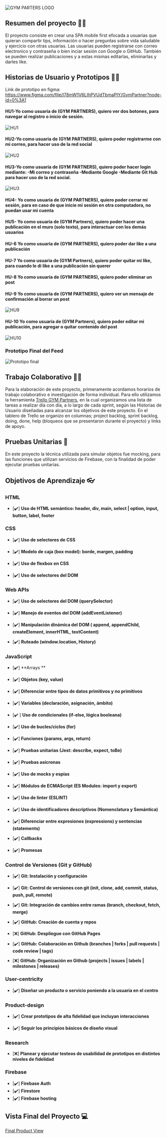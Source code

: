 
![GYM PARTERS LOGO](https://user-images.githubusercontent.com/64505620/194427186-88940883-3701-4a7b-809d-c9ecc01fae6d.png)

## Resumen del proyecto 👩‍💻
El proyecto consiste en crear una SPA mobile first efocada a usuarias que quieran compartir tips, información o hacer preguntas sobre vida saludable y ejercicio
con otras usuarias.
Las usuarias pueden registrarse con correo electronico y contraseña o bien inciar sesión con Google o GitHub. También se pueden realizar publicaciones y a estas mismas
editarlas, eliminarlas y darles like.

## Historias de Usuario y Prototipos ✍🏼
Link de prototipo en figma: https://www.figma.com/file/I78mW1V6LIhPVUdTbmaPIY/GymPartner?node-id=0%3A1
#### HU1-Yo como usuaria de (GYM PARTNERS), quiero ver dos botones, para navegar al registro o inicio de sesión.
![HU1](https://user-images.githubusercontent.com/64505620/194429397-04608b25-bd35-4485-96d1-cdcb0c4d55ec.png)
#### HU2-Yo como usuaria de (GYM PARTNERS), quiero poder registrarme con mi correo, para hacer uso de la red social
![HU2](https://user-images.githubusercontent.com/64505620/194429708-5809ec4f-c2e4-4b16-8a37-e9937c9551a5.png)
#### HU3-Yo como usuaria de (GYM PARTNERS), quiero poder hacer login mediante: -Mi correo y contraseña -Mediante Google -Mediante Git Hub para hacer uso de la red social.
![HU3](https://user-images.githubusercontent.com/64505620/194429911-7b088e8a-1f46-467e-84b4-cd89c45af8cf.png)
#### HU4- Yo como usuaria de (GYM PARTNERS), quiero poder cerrar mi sesión, para en caso de que inicie mi sesión en otra computadora, no puedan usar mi cuenta
#### HU5- Yo como usuaria de (GYM Partners), quiero poder hacer una publicación en el muro (solo texto), para interactuar con los demás usuarios
#### HU-6 Yo como usuaria de (GYM PARTNERS), quiero poder dar like a una publicación 
#### HU-7 Yo como usuaria de (GYM Partners), quiero poder quitar mi like, para cuando le di like a una publicación sin querer 
#### HU-8 Yo como usuaria de (GYM PARTNERS), quiero poder eliminar un post
#### HU-9 Yo como usuaria de (GYM PARTNERS), quiero ver un mensaje de confirmación al borrar un post
![HU9](https://user-images.githubusercontent.com/64505620/194432818-f2633871-cb32-4546-9e46-5e0d9cb7e4ee.png)
#### HU-10 Yo como usuaria de (GYM Partners), quiero poder editar mi publicación, para agregar o quitar contenido del post
![HU10](https://user-images.githubusercontent.com/64505620/194433041-5388b9e9-22ad-4d4e-87f7-9a136fe3511f.png)

### Prototipo Final del Feed
![Prototipo final](https://user-images.githubusercontent.com/64505620/194431604-ef722d85-beef-42f1-a75d-befaa20bc575.png)

## Trabajo Colaborativo 🤝🏼
Para la elaboración de este proyecto, primeramente acordamos horarios de trabajo colaborativo e investigación de forma individual. Para ello utilizamos la herramienta [Trello GYM Partners](https://trello.com/b/fYiRWxfA/project-3-red-social), en la cual organizamos una lista de tareas a realizar día con día, a lo largo de cada sprint, según las Historias de Usuario diseñadas para alcanzar los objetivos de este proyecto.
En el tablero de Trello se organizo en columnas; project backlog, sprint backlog, doing, done, help (bloqueos que se presentaron durante el proyecto) y links de apoyo.
## Pruebas Unitarias 🔎
En este proyecto la técnica utilizada para simular objetos fue mocking, para las funciones que utilizan servicios de Firebase, con la finalidad de poder ejecutar pruebas unitarias.

## Objetivos de Aprendizaje 👓
### HTML

* [✔️] **Uso de HTML semántico: header, div, main, select | option, input, button, label, footer**

### CSS

* [✔️] **Uso de selectores de CSS**

* [✔️] **Modelo de caja (box model): borde, margen, padding**

* [✔️] **Uso de flexbox en CSS**

* [✔️] **Uso de selectores del DOM**

### Web APIs

* [✔️] **Uso de selectores del DOM (querySelector)**

* [✔️] **Manejo de eventos del DOM (addEventListener)**

* [✔️] **Manipulación dinámica del DOM ( append, appendChild, createElement, innerHTML, textContent)**

* [✔️] **Ruteado (window.location, History)**

### JavaScript

* [✔️] **Arrays **

* [✔️] **Objetos (key, value)**

* [✔️] **Diferenciar entre tipos de datos primitivos y no primitivos**

* [✔️] **Variables (declaración, asignación, ámbito)**

* [✔️ ] **Uso de condicionales (if-else, lógica booleana)**

* [✔️] **Uso de bucles/ciclos (for)**

* [✔️] **Funciones (params, args, return)**

* [✔️] **Pruebas unitarias (Jest: describe, expect, toBe)**

* [✔️] **Pruebas asícronas**

* [✔️] **Uso de mocks y espías**

* [✔️] **Módulos de ECMAScript (ES Modules: import y export)**

* [✔️] **Uso de linter (ESLINT)**

* [✔️] **Uso de identificadores descriptivos (Nomenclatura y Semántica)**

* [✔️] **Diferenciar entre expresiones (expressions) y sentencias (statements)**

* [✔️] **Callbacks**

* [✔️] **Promesas**


### Control de Versiones (Git y GitHub)

* [✔️] **Git: Instalación y configuración**

* [✔️] **Git: Control de versiones con git (init, clone, add, commit, status, push, pull, remote)**

* [✔️] **Git: Integración de cambios entre ramas (branch, checkout, fetch, merge)**

* [✔️] **GitHub: Creación de cuenta y repos**

* [❌] **GitHub: Despliegue con GitHub Pages**

* [✔️] **GitHub: Colaboración en Github (branches | forks | pull requests | code review | tags)**

* [❌] **GitHub: Organización en Github (projects | issues | labels | milestones | releases)**

### User-centricity

* [✔️] **Diseñar un producto o servicio poniendo a la usuaria en el centro**

### Product-design

* [✔️] **Crear prototipos de alta fidelidad que incluyan interacciones**

* [✔️] **Seguir los principios básicos de diseño visual**

### Research

* [❌] **Planear y ejecutar testeos de usabilidad de prototipos en distintos niveles de fidelidad**

### Firebase

* [✔️] **Firebase Auth**
* [✔️] **Firestore**
* [✔️] **Firebase hosting**

## Vista Final del Proyecto 💻
[Final Product View](https://www.loom.com/share/918b291b00ae4429a6ad7e689f909098)
